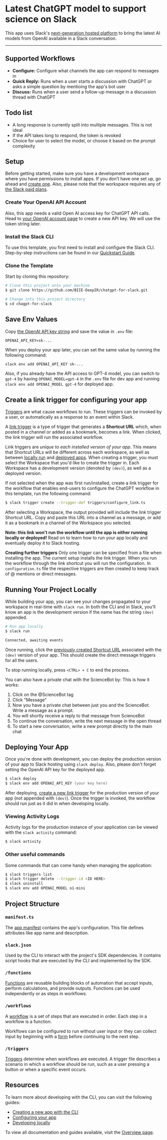 # Latest ChatGPT model to support science on Slack

This app uses Slack's
[next-generation hosted platform](https://api.slack.com/future) to bring the
latest AI models from OpenAI available in a Slack conversation.

---

## Supported Workflows

- **Configure:** Configure what channels the app can respond to messages in
- **Quick Reply:** Runs when a user starts a discussion with ChatGPT or asks a
  simple question by mentioing the app's bot user
- **Discuss:** Runs when a user send a follow-up message in a discussion thread
  with ChatGPT

## Todo list
- A long response is currently split into multiple messages. This is not ideal
- If the API takes long to respond, the token is revoked
- Choice for user to select the model, or choose it based on the prompt complexity

## Setup

Before getting started, make sure you have a development workspace where you
have permissions to install apps. If you don’t have one set up, go ahead and
[create one](https://slack.com/create). Also, please note that the workspace
requires any of [the Slack paid plans](https://slack.com/pricing).

### Create Your OpenAI API Account

Also, this app needs a valid Open AI access key for ChatGPT API calls. Head to
[your OpenAI account page](https://platform.openai.com/account/api-keys) to
create a new API key. We will use the token string later.

### Install the Slack CLI

To use this template, you first need to install and configure the Slack CLI.
Step-by-step instructions can be found in our
[Quickstart Guide](https://api.slack.com/future/quickstart).

### Clone the Template

Start by cloning this repository:

```zsh
# Clone this project onto your machine
$ git clone https://github.com/BIIE-DeepIR/chatgpt-for-slack.git

# Change into this project directory
$ cd chagpt-for-slack
```

## Save Env Values

Copy [the OpenAI API key string](https://platform.openai.com/account/api-keys)
and save the value in `.env` file:

```
OPENAI_API_KEY=sk-...
```

When you deploy your app later, you can set the same value by running the
following command:

```bash
slack env add OPENAI_API_KEY sk-...
```

Also, if you already have the API access to GPT-4 model, you can switch to
`gpt-4` by having `OPENAI_MODEL=gpt-4` in the `.env` file for dev app and
running `slack env add OPENAI_MODEL gpt-4` for deployed app.

## Create a link trigger for configuring your app

[Triggers](https://api.slack.com/future/triggers) are what cause workflows to
run. These triggers can be invoked by a user, or automatically as a response to
an event within Slack.

A [link trigger](https://api.slack.com/future/triggers/link) is a type of
trigger that generates a **Shortcut URL** which, when posted in a channel or
added as a bookmark, becomes a link. When clicked, the link trigger will run the
associated workflow.

Link triggers are _unique to each installed version of your app_. This means
that Shortcut URLs will be different across each workspace, as well as between
[locally run](#running-your-project-locally) and
[deployed apps](#deploying-your-app). When creating a trigger, you must select
the Workspace that you'd like to create the trigger in. Each Workspace has a
development version (denoted by `(dev)`), as well as a deployed version.

If not selected when the app was first run/installed, create a link trigger for
the workflow that enables end-users to configure the ChatGPT workflow in this
template, run the following command:

```zsh
$ slack trigger create --trigger-def triggers/configure_link.ts
```

After selecting a Workspace, the output provided will include the link trigger
Shortcut URL. Copy and paste this URL into a channel as a message, or add it as
a bookmark in a channel of the Workspace you selected.

**Note: this link won't run the workflow until the app is either running locally
or deployed!** Read on to learn how to run your app locally and eventually
deploy it to Slack hosting.

**Creating further triggers**
Only one trigger can be specified from a file when installing the app. The current
setup installs the link trigger. When you run the workflow through the link shortcut
you will run the configuration. In `configuration.ts` file the respective triggers are
then created to keep track of @ mentions or direct messages.

## Running Your Project Locally

While building your app, you can see your changes propagated to your workspace
in real-time with `slack run`. In both the CLI and in Slack, you'll know an app
is the development version if the name has the string `(dev)` appended.

```zsh
# Run app locally
$ slack run

Connected, awaiting events
```

Once running, click the
[previously created Shortcut URL](#create-a-link-trigger) associated with the
`(dev)` version of your app. This should create the direct message triggers for all the users.

To stop running locally, press `<CTRL> + C` to end the process.

You can also have a private chat with the ScienceBot by:
This is how it works:
1. Click on the @ScienceBot tag
2. Click "Message"
3. Now you have a private chat between just you and the ScienceBot. Write a message as a prompt.
4. You will shortly receive a reply to that message from ScienceBot
5. To continue the conversation, write the next message in the open thread
6. To start a new conversation, write a new prompt directly to the main chat

## Deploying Your App

Once you're done with development, you can deploy the production version of your
app to Slack hosting using `slack deploy`. Also, please don't forget setting the
OpenAI API key for the deployed app.

```zsh
$ slack deploy
$ slack env add OPENAI_API_KEY (your key here)
```

After deploying, [create a new link trigger](#create-a-link-trigger) for the
production version of your app (not appended with `(dev)`). Once the trigger is
invoked, the workflow should run just as it did in when developing locally.

### Viewing Activity Logs

Activity logs for the production instance of your application can be viewed with
the `slack activity` command:

```zsh
$ slack activity
```

### Other useful commands

Some commands that can come handy when managing the application:

```zsh
$ slack triggers list
$ slack trigger delete --trigger-id <ID HERE>
$ slack uninstall
$ slack env add OPENAI_MODEL o1-mini
```

## Project Structure

### `manifest.ts`

The [app manifest](https://api.slack.com/future/manifest) contains the app's
configuration. This file defines attributes like app name and description.

### `slack.json`

Used by the CLI to interact with the project's SDK dependencies. It contains
script hooks that are executed by the CLI and implemented by the SDK.

### `/functions`

[Functions](https://api.slack.com/future/functions) are reusable building blocks
of automation that accept inputs, perform calculations, and provide outputs.
Functions can be used independently or as steps in workflows.

### `/workflows`

A [workflow](https://api.slack.com/future/workflows) is a set of steps that are
executed in order. Each step in a workflow is a function.

Workflows can be configured to run without user input or they can collect input
by beginning with a [form](https://api.slack.com/future/forms) before continuing
to the next step.

### `/triggers`

[Triggers](https://api.slack.com/future/triggers) determine when workflows are
executed. A trigger file describes a scenario in which a workflow should be run,
such as a user pressing a button or when a specific event occurs.

## Resources

To learn more about developing with the CLI, you can visit the following guides:

- [Creating a new app with the CLI](https://api.slack.com/future/create)
- [Configuring your app](https://api.slack.com/future/manifest)
- [Developing locally](https://api.slack.com/future/run)

To view all documentation and guides available, visit the
[Overview page](https://api.slack.com/future/overview).
